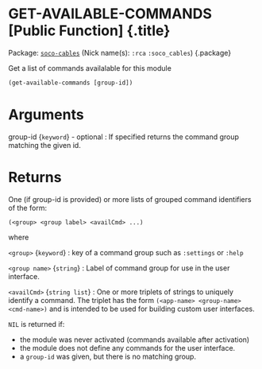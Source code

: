 # GET-AVAILABLE-COMMANDS [Public Function] {.title}

Package: [`soco-cables`](SOCO-CABLES.pkg.md) (Nick name(s): `:rca` `:soco_cables`) {.package}

Get a list of commands availalable for this module

``` lisp
(get-available-commands [group-id])
```

# Arguments

group-id {`keyword`} - optional
:   If specified returns the command group matching the given id.

# Returns

One (if group-id is provided) or more lists of grouped command identifiers
of the form:

~~~ Lisp
(<group> <group label> <availCmd> ...)
~~~

where

`<group>` {`keyword`}
:   key of a command group such as `:settings` or `:help`

`<group name>` {`string`}
:   Label of command group for use in the user interface.

`<availCmd>` {`string list`}
:   One or more triplets of strings to uniquely identify a command.
    The triplet has the form `(<app-name> <group-name> <cmd-name>)`
    and is intended to be used for building custom user interfaces.

`NIL` is returned if:
* the module was never activated (commands available after activation)
* the module does not define any commands for the user interface.
* a `group-id` was given, but there is no matching group.

